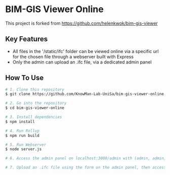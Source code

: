 # BIM-GIS Viewer Online

This project is forked from https://github.com/helenkwok/bim-gis-viewer 

## Key Features

- All files in the '/static/ifc' folder can be viewed online via a specific url for the chosen file through a webserver built with Express
- Only the admin can upload an .ifc file, via a dedicated admin panel

## How To Use

```bash
# 1. Clone this repository
$ git clone https://github.com/KnowMan-Lab-UniSa/bim-gis-viewer-online.git

# 2. Go into the repository
$ cd bim-gis-viewer-online

# 3. Install dependencies
$ npm install

# 4. Run Rollup
$ npm run build

# 5. Run Webserver
$ node server.js

# 6. Access the admin panel on localhost:3000/admin with (admin, admin) - From the admin panel you can change both username and password

# 7. Upload an .ifc file using the form on the admin panel, then access it at localhost:3000/<filename.ifc> 
```

